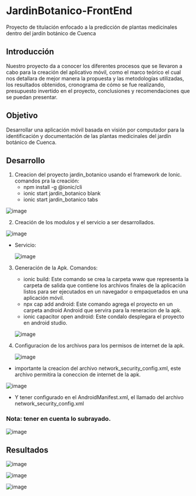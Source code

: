 # JardinBotanico-FrontEnd
Proyecto de titulación enfocado a la predicción de plantas medicinales dentro del jardín botánico de Cuenca
## Introducción
Nuestro proyecto da a conocer los diferentes procesos que se llevaron a cabo para la creación del aplicativo móvil, como el marco teórico el cual nos detallara de mejor manera la propuesta y las metodologías utilizadas, los resultados obtenidos, cronograma de cómo se fue realizando, presupuesto invertido en el proyecto, conclusiones y recomendaciones que se puedan presentar.
## Objetivo
Desarrollar una aplicación móvil basada en visión por computador para la identificación y documentación de las plantas medicinales del jardín botánico de Cuenca.
## Desarrollo
1. Creacion del proyecto jardin_botanico usando el framework de Ionic.
comandos pra la creación:
   * npm install -g @ionic/cli
   * ionic start jardin_botanico blank
   * ionic start jardin_botanico tabs
  
  ![image](https://github.com/GIHP4C/JardinBotanico-FrontEnd/assets/49033433/4318e182-6b00-42d9-b7e7-abc49e7e4f1e) 

2. Creación de los modulos y el servicio a ser desarrollados.
   
  ![image](https://github.com/GIHP4C/JardinBotanico-FrontEnd/assets/49033433/d9c4e1a3-91d9-47a8-bca3-cbece6cec28f)
  
 * Servicio:
   
   ![image](https://github.com/GIHP4C/JardinBotanico-FrontEnd/assets/49033433/42a9a118-e243-4717-b433-e4a517f6d283)

3. Generación de la Apk.
   Comandos:
   * ionic build: Este comando se crea la carpeta www que representa la carpeta de salida que contiene los archivos finales de la aplicación listos para ser ejecutados en un navegador o empaquetados en una aplicación móvil.
   * npx cap add android: Este comando agrega el proyecto en un carpeta android Android que servira para la reneracion de la apk.
   * ionic capacitor open android: Este condalo desplegara el proyecto en android studio.

   ![image](https://github.com/GIHP4C/JardinBotanico-FrontEnd/assets/49033433/a7c27bba-cc4c-4b01-adef-02ed224f364c)

4. Configuracion de los archivos para los permisos de internet de la apk.
   
   ![image](https://github.com/GIHP4C/JardinBotanico-FrontEnd/assets/49033433/7c8f8351-1fff-4882-a3a4-8f59c3c7ef86)
   
  * importante la creacion del archivo network_security_config.xml, este archivo permitira la coneccion de internet de la apk. 
   
  ![image](https://github.com/GIHP4C/JardinBotanico-FrontEnd/assets/49033433/d847d89a-98ee-4254-8a29-119b5d31fa95)

  * Y tener configurado en el AndroidManifest.xml, el llamado del archivo network_security_config.xml
  ### Nota: tener en cuenta lo subrayado.

  ![image](https://github.com/GIHP4C/JardinBotanico-FrontEnd/assets/49033433/3de92829-fe6a-4967-b78a-72244a847ac7)

## Resultados

![image](https://github.com/GIHP4C/JardinBotanico-FrontEnd/assets/49033433/8eec3da6-735c-46fa-85ac-919d5e3a0177)

![image](https://github.com/GIHP4C/JardinBotanico-FrontEnd/assets/49033433/84494958-b831-4ab2-9bc4-a4f9eac432b5)

![image](https://github.com/GIHP4C/JardinBotanico-FrontEnd/assets/49033433/50471796-ed7e-4f1b-b10a-67da2b216b64)













   
